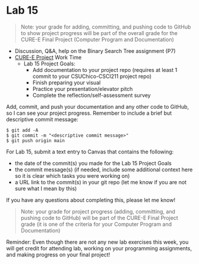 # Lab 15

> Note: your grade for adding, committing, and pushing code to GitHub to show project progress will be part of the overall grade for the CURE-E Final Project (Computer Program and Documentation)

* Discussion, Q&A, help on the Binary Search Tree assignment (P7)
* [CURE-E Project](https://github.com/shelleywong/CSCI211-Course-Materials/blob/main/CURE-E/finalProject.md) Work Time
  - Lab 15 Project Goals:
    - Add documentation to your project repo (requires at least 1 commit to your CSUChico-CSCI211 project repo)
    - Finish preparing your visual
    - Practice your presentation/elevator pitch
    - Complete the reflection/self-assessment survey<br>

Add, commit, and push your documentation and any other code to GitHub, so I can see your project progress. Remember to include a brief but descriptive commit message:
```
$ git add -A
$ git commit -m "<descriptive commit message>"
$ git push origin main
```

For Lab 15, submit a text entry to Canvas that contains the following:

* the date of the commit(s) you made for the Lab 15 Project Goals
* the commit message(s) (if needed, include some additional context here so it is clear which tasks you were working on)
* a URL link to the commit(s) in your git repo (let me know if you are not sure what I mean by this)

If you have any questions about completing this, please let me know!

> Note: your grade for project progress (adding, committing, and pushing code to GitHub) will be part of the CURE-E Final Project grade (it is one of the criteria for your Computer Program and Documentation)

Reminder: Even though there are not any new lab exercises this week, you will get credit for attending lab, working on your programming assignments, and making progress on your final project!
